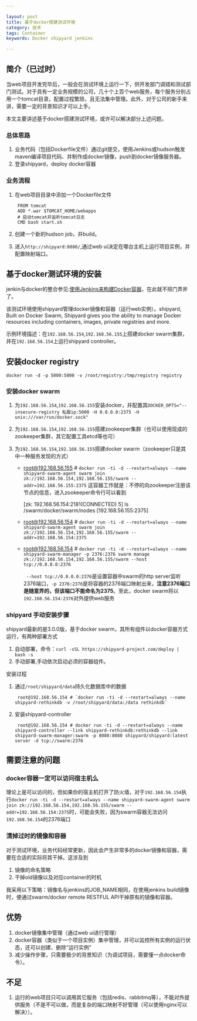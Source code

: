 ```yaml
---

layout: post
title: 基于docker搭建测试环境
category: 技术
tags: Container
keywords: Docker shipyard jenkins

---
```


## 简介（已过时）

当web项目开发完毕后，一般会在测试环境上运行一下，供开发部门调错和测试部门测试。对于具有一定业务规模的公司，几十个上百个web服务，每个服务分别占用一个tomcat目录，配置过程繁琐，且无法集中管理。此外，对于公司的新手来讲，需要一定的背景知识才可以上手。

本文主要讲述基于docker搭建测试环境，或许可以解决部分上述问题。

### 总体思路

1. 业务代码（包括Dockerfile文件）通过git提交，使用Jenkins或hudson触发maven编译项目代码、并制作成docker镜像，push到docker镜像服务器。
2. 登录shipyard，deploy docker容器

### 业务流程

1. 在web项目目录中添加一个Dockerfile文件

        FROM tomcat
        ADD *.war $TOMCAT_HOME/webapps
        # 启动tomcat并监听tomcat日志
        CMD bash start.sh
    
2. 创建一个新的hudson job，并build。
3. 进入`http://shipyard:8080/`,通过web ui决定在哪台主机上运行项目实例，并配置映射端口。

##  基于docker测试环境的安装

jenkin与docker的整合参见:[使用Jenkins来构建Docker容器](http://www.cnblogs.com/Leo_wl/p/4314792.html "")，在此就不班门弄斧了。

该测试环境使用shipyard管理docker镜像和容器（运行web实例）。shipyard, Built on Docker Swarm, Shipyard gives you the ability to manage Docker resources including containers, images, private registries and more.

示例环境描述：在`192.168.56.154`,`192.168.56.155`上搭建docker swarm集群，并在`192.168.56.154`上运行shipyard controller。

## 安装docker registry

    docker run -d -p 5000:5000 -v /root/registry:/tmp/registry registry

### 安装docker swarm

1. 为`192.168.56.154`,`192.168.56.155`安装docker，并配置其`DOCKER_OPTS="--insecure-registry 私服ip:5000 -H 0.0.0.0:2375 -H unix:///var/run/docker.sock"`
2. 为`192.168.56.154`,`192.168.56.155`搭建zookeeper集群（也可以使用现成的zookeeper集群，其它配置工具etcd等也可）
3. 为`192.168.56.154`,`192.168.56.155`搭建docker swarm（zookeeper只是其中一种服务发现的方式）

    - root@192.168.56.155 # `docker run -ti -d --restart=always --name shipyard-swarm-agent swarm join zk://192.168.56.154,192.168.56.155/swarm --addr=192.168.56.155:2375`
        这容器工作就是：不停的向zookeeper注册该节点的信息，进入zookeeper命令行可以看到
        
        [zk: 192.168.56.154:2181(CONNECTED) 5] ls /swarm/docker/swarm/nodes
		[192.168.56.155:2375]
    - root@192.168.56.154 # `docker run -ti -d --restart=always --name shipyard-swarm-agent swarm join zk://192.168.56.154,192.168.56.155/swarm --addr=192.168.56.154:2375`
    - root@192.168.56.154 # `docker run -ti -d --restart=always --name shipyard-swarm-manager -p 2376:2376 swarm manage zk://192.168.56.154,192.168.56.155/swarm --host tcp://0.0.0.0:2376`

        ` --host tcp://0.0.0.0:2376`是设置容器中swarm的http server监听2376端口，`-p 2376:2376`是将容器的2376端口映射出来，**注意2376端口是随意弄的，但该端口不能命名为2375**。至此，docker swarm将以`192.168.56.154:2376`对外提供web服务
        
### shipyard 手动安装步骤

shipyard最新的是3.0.0版，基于docker swarm，其所有组件以docker容器方式运行，有两种部署方式

1. 自动部署，命令：`curl -sSL https://shipyard-project.com/deploy | bash -s`
2. 手动部署,手动依次启动必须的容器组件。

安装过程
    
1. 通过`/root/shipyard/data`持久化数据库中的数据 

        root@192.168.56.154 # `docker run -ti -d --restart=always --name shipyard-rethinkdb -v /root/shipyard/data:/data rethinkdb`
    
2. 安装shipyard-controller

        root@192.168.56.154 # docker run -ti -d --restart=always --name shipyard-controller --link shipyard-rethinkdb:rethinkdb --link shipyard-swarm-manager:swarm -p 8080:8080 shipyard/shipyard:latest server -d tcp://swarm:2376
   
## 需要注意的问题

### docker容器一定可以访问宿主机么

理论上是可以访问的，但如果你的宿主机打开了防火墙，对于`192.168.56.154`执行`docker run -ti -d --restart=always --name shipyard-swarm-agent swarm join zk://192.168.56.154,192.168.56.155/swarm --addr=192.168.56.154:2375`时，可能会失败，因为swarm容器无法访问`192.168.56.154`的2376端口

### 清掉过时的镜像和容器

对于测试环境，业务代码经常更新，因此会产生非常多的docker镜像和容器，需要在合适的实际将其干掉。这涉及到

1. 镜像的命名策略
2. 干掉old镜像以及对应container的时机

我采用以下策略：镜像名与jenkins的JOB_NAME相同，在使用jenkins build镜像时，便通过swarm/docker remote RESTFUL API干掉原有的镜像和容器。


## 优势

1. docker镜像集中管理（通过web ui进行管理）
2. docker容器（类似于一个项目实例）集中管理，并可以监控所有实例的运行状态，还可以创建、删除“运行实例”
3. 减少操作步骤，只需要极少的背景知识（为调试项目，需要懂一点docker命令）。

## 不足

1. 运行的web项目只可以调用其它服务（包括redis、rabbitmq等），不能对外提供服务（不是不可以做，而是复杂的端口映射不好管理（可以使用nginx可以解决））。
